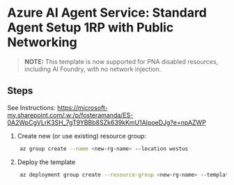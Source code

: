 # Azure AI Agent Service: Standard Agent Setup 1RP with Public Networking

> **NOTE:** This template is now supported for PNA disabled resources, including AI Foundry, with no network injection.

## Steps 

See Instructions: https://microsoft-my.sharepoint.com/:w:/p/fosteramanda/ES-0A2WpCgVLrK3SH_7gT9YBBb8SZk639kKmU1AIpoeDJg?e=npAZWP


1. Create new (or use existing) resource group:

```bash
    az group create --name <new-rg-name> --location westus
```

2. Deploy the template

```bash
    az deployment group create --resource-group <new-rg-name> --template-file main.bicep
```
